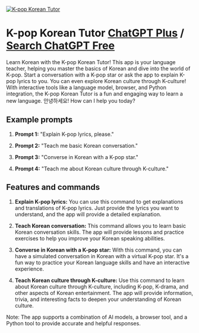 
[![K-pop Korean Tutor](https://files.oaiusercontent.com/file-nRAp3riBy8fWqtbMr04lyAaF?se=2123-10-18T11%3A55%3A22Z&sp=r&sv=2021-08-06&sr=b&rscc=max-age%3D31536000%2C%20immutable&rscd=attachment%3B%20filename%3DKorean%2520Tutor%25202.png&sig=vriL4ztp5X/om0yhhyAKColOJET/pCtX6SKtCVbbpnQ%3D)](https://chat.openai.com/g/g-Lco6LZwZf-k-pop-korean-tutor)

# K-pop Korean Tutor [ChatGPT Plus](https://chat.openai.com/g/g-Lco6LZwZf-k-pop-korean-tutor) / [Search ChatGPT Free](https://gptcall.net/index.html#/?search=K-pop%20Korean%20Tutor)

Learn Korean with the K-pop Korean Tutor! This app is your language teacher, helping you master the basics of Korean and dive into the world of K-pop. Start a conversation with a K-pop star or ask the app to explain K-pop lyrics to you. You can even explore Korean culture through K-culture! With interactive tools like a language model, browser, and Python integration, the K-pop Korean Tutor is a fun and engaging way to learn a new language. 안녕하세요! How can I help you today?

## Example prompts

1. **Prompt 1:** "Explain K-pop lyrics, please."

2. **Prompt 2:** "Teach me basic Korean conversation."

3. **Prompt 3:** "Converse in Korean with a K-pop star."

4. **Prompt 4:** "Teach me about Korean culture through K-culture."


## Features and commands

1. **Explain K-pop lyrics:** You can use this command to get explanations and translations of K-pop lyrics. Just provide the lyrics you want to understand, and the app will provide a detailed explanation.

2. **Teach Korean conversation:** This command allows you to learn basic Korean conversation skills. The app will provide lessons and practice exercises to help you improve your Korean speaking abilities.

3. **Converse in Korean with a K-pop star:** With this command, you can have a simulated conversation in Korean with a virtual K-pop star. It's a fun way to practice your Korean language skills and have an interactive experience.

4. **Teach Korean culture through K-culture:** Use this command to learn about Korean culture through K-culture, including K-pop, K-drama, and other aspects of Korean entertainment. The app will provide information, trivia, and interesting facts to deepen your understanding of Korean culture.

Note: The app supports a combination of AI models, a browser tool, and a Python tool to provide accurate and helpful responses.


